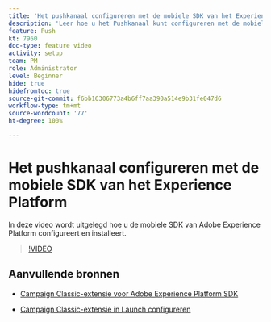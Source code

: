 ```yaml
---
title: 'Het pushkanaal configureren met de mobiele SDK van het Experience Platform '
description: 'Leer hoe u het Pushkanaal kunt configureren met de mobiele SDK van Experience Cloud. '
feature: Push
kt: 7960
doc-type: feature video
activity: setup
team: PM
role: Administrator
level: Beginner
hide: true
hidefromtoc: true
source-git-commit: f6bb16306773a4b6ff7aa390a514e9b31fe047d6
workflow-type: tm+mt
source-wordcount: '77'
ht-degree: 100%

---
```



# Het pushkanaal configureren met de mobiele SDK van het Experience Platform

In deze video wordt uitgelegd hoe u de mobiele SDK van Adobe Experience Platform configureert en installeert.

>[!VIDEO](https://video.tv.adobe.com/v/27699?quality=12)


## Aanvullende bronnen

* [Campaign Classic-extensie voor Adobe Experience Platform SDK](https://helpx-internal.corp.adobe.com/content/help/nl/campaign/kb/acc-aep-extension.html)

* [Campaign Classic-extensie in Launch configureren](https://aep-sdks.gitbook.io/docs/using-mobile-extensions/adobe-campaignclassic)
